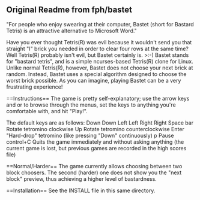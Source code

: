 ## Original Readme from fph/bastet

"For people who enjoy swearing at their computer, Bastet (short for Bastard Tetris) is an attractive alternative to Microsoft Word."

Have you ever thought Tetris(R) was evil because it wouldn't send you that straight "I" brick you needed in order to clear four rows at the same time? Well Tetris(R) probably isn't evil, but Bastet certainly is. >:-) Bastet stands for "bastard tetris", and is a simple ncurses-based Tetris(R) clone for Linux. Unlike normal Tetris(R), however, Bastet does not choose your next brick at random. Instead, Bastet uses a special algorithm designed to choose the worst brick possible. As you can imagine, playing Bastet can be a very frustrating experience!

==Instructions==
The game is pretty self-explanatory; use the arrow keys and <space> or <enter> to browse through the menus, set the keys to anything you're comfortable with, and hit "Play!".

The default keys are as follows:
Down	    Down
Left	    Left
Right	    Right
Space bar   Rotate tetromino clockwise
Up    	    Rotate tetromino counterclockwise
Enter	    "Hard-drop" tetromino (like pressing "Down" continuously)
p	    Pause
control+C   Quits the game immediately and without asking anything (the current game is lost, but previous games are recorded in the high scores file)

==Normal/Harder==
The game currently allows choosing between two block choosers. The second (harder) one does not show you the "next block" preview, thus achieving a higher level of bastardness.

==Installation==
See the INSTALL file in this same directory.
